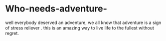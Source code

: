 # Who-needs-adventure-
well everybody deserved an adventure, we all know that adventure is a sign of stress reliever . this is an amazing way to live life to the fullest without regret.

